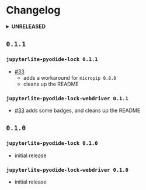 # Changelog

<details>

<summary><b>UNRELEASED</b></summary>

## `0.1.2`

### `jupyterlite-pyodide-lock 0.1.2`

- [#38] adds a `--check` flag to the CLI, which fails if _no_ browsers are available
- [#41] adds support for `micropip 0.9.0` constraints when locking

[#38]: https://github.com/deathbeds/jupyterlite-pyodide-lock/pull/33
[#41]: https://github.com/deathbeds/jupyterlite-pyodide-lock/pull/41

### `jupyterlite-pyodide-lock-webdriver 0.1.2`

> TBD

</details>

## `0.1.1`

### `jupyterlite-pyodide-lock 0.1.1`

- [#33]
  - adds a workaround for `micropip 0.8.0`
  - cleans up the README

### `jupyterlite-pyodide-lock-webdriver 0.1.1`

- [#33] adds some badges, and cleans up the README

[#33]: https://github.com/deathbeds/jupyterlite-pyodide-lock/pull/33

## `0.1.0`

### `jupyterlite-pyodide-lock 0.1.0`

- initial release

### `jupyterlite-pyodide-lock-webdriver 0.1.0`

- initial release
